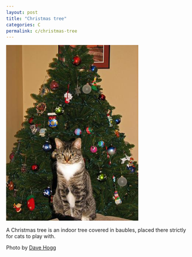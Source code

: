 ```yaml
---
layout: post
title: "Christmas tree"
categories: C
permalink: c/christmas-tree
---
```


<img src="/images/c/christmastree.jpg">

A Christmas tree is an indoor tree covered in baubles, placed there strictly for cats to play with.

Photo by <a href="http://www.flickr.com/photos/davehogg/314650967/">Dave Hogg</a>